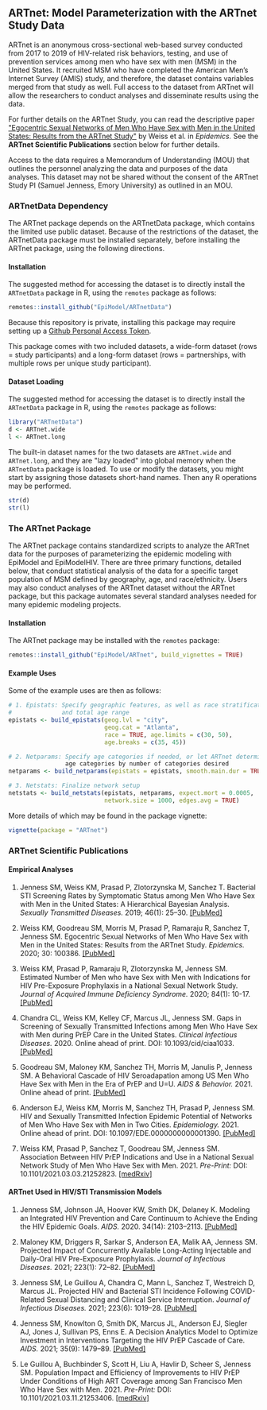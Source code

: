 ## ARTnet: Model Parameterization with the ARTnet Study Data

ARTnet is an anonymous cross-sectional web-based survey conducted from 2017 to 2019 of HIV-related risk behaviors, testing, and use of prevention services among men who have sex with men (MSM) in the United States. It recruited MSM who have completed the American Men’s Internet Survey (AMIS) study, and therefore, the dataset contains variables merged from that study as well. Full access to the dataset from ARTnet will allow the researchers to conduct analyses and disseminate results using the data. 

For further details on the ARTnet Study, you can read the descriptive paper ["Egocentric Sexual Networks of Men Who Have Sex with Men in the United States: Results from the ARTnet Study"](https://www.sciencedirect.com/science/article/pii/S1755436519301409?via%3Dihub) by Weiss et al. in _Epidemics._ See the **ARTnet Scientific Publications** section below for further details.

Access to the data requires a Memorandum of Understanding (MOU) that outlines the personnel analyzing the data and purposes of the data analyses. This dataset may not be shared without the consent of the ARTnet Study PI (Samuel Jenness, Emory University) as outlined in an MOU. 

### ARTnetData Dependency

The ARTnet package depends on the ARTnetData package, which contains the limited use public dataset. Because of the restrictions of the dataset, the ARTnetData package must be installed separately, before installing the ARTnet package, using the following directions.

#### Installation
The suggested method for accessing the dataset is to directly install the `ARTnetData` package in R, using the `remotes` package as follows:
```r
remotes::install_github("EpiModel/ARTnetData")
```
Because this repository is private, installing this package may require setting up a 
[Github Personal Access Token](https://help.github.com/articles/creating-a-personal-access-token-for-the-command-line/).

This package comes with two included datasets, a wide-form dataset (rows = study participants) and a long-form dataset (rows = partnerships, with multiple rows per unique study participant).

#### Dataset Loading
The suggested method for accessing the dataset is to directly install the `ARTnetData` package in R, using the `remotes` package as follows:
```r
library("ARTnetData")
d <- ARTnet.wide
l <- ARTnet.long
```

The built-in dataset names for the two datasets are `ARTnet.wide` and `ARTnet.long`, and they are "lazy loaded" into global memory when the `ARTnetData` package is loaded. To use or modify the datasets, you might start by assigning those datasets short-hand names. Then any R operations may be performed. 

```r
str(d)
str(l)
```

### The ARTnet Package
The ARTnet package contains standardized scripts to analyze the ARTnet data for the purposes of parameterizing the epidemic modeling with EpiModel and EpiModelHIV. There are three primary functions, detailed below, that conduct statistical analysis of the data for a specific target population of MSM defined by geography, 
age, and race/ethnicity. Users may also conduct analyses of the ARTnet dataset without the ARTnet package, but this package automates several standard analyses needed for many epidemic modeling projects.

#### Installation
The ARTnet package may be installed with the `remotes` package:
```r
remotes::install_github("EpiModel/ARTnet", build_vignettes = TRUE)
```

#### Example Uses
Some of the example uses are then as follows:

```r
# 1. Epistats: Specify geographic features, as well as race stratification 
#              and total age range
epistats <- build_epistats(geog.lvl = "city", 
                           geog.cat = "Atlanta", 
                           race = TRUE, age.limits = c(30, 50),
                           age.breaks = c(35, 45))

# 2. Netparams: Specify age categories if needed, or let ARTnet determine 
                age categories by number of categories desired
netparams <- build_netparams(epistats = epistats, smooth.main.dur = TRUE)

# 3. Netstats: Finalize network setup 
netstats <- build_netstats(epistats, netparams, expect.mort = 0.0005, 
                           network.size = 1000, edges.avg = TRUE)
```

More details of which may be found in the package vignette:
```r
vignette(package = "ARTnet")
```

### ARTnet Scientific Publications

#### Empirical Analyses

1. Jenness SM, Weiss KM, Prasad P, Zlotorzynska M, Sanchez T. Bacterial STI Screening Rates by Symptomatic Status among Men Who Have Sex with Men in the United States: A Hierarchical Bayesian Analysis. _Sexually Transmitted Diseases._ 2019; 46(1): 25–30. [[PubMed]](https://pubmed.ncbi.nlm.nih.gov/30044334/)

2. Weiss KM, Goodreau SM, Morris M, Prasad P, Ramaraju R, Sanchez T, Jenness SM. Egocentric Sexual Networks of Men Who Have Sex with Men in the United States: Results from the ARTnet Study. _Epidemics._ 2020; 30: 100386. [[PubMed]](https://pubmed.ncbi.nlm.nih.gov/32004795/)

3. Weiss KM, Prasad P, Ramaraju R, Zlotorzynska M, Jenness SM. Estimated Number of Men who have Sex with Men with Indications for HIV Pre-Exposure Prophylaxis in a National Sexual Network Study. _Journal of Acquired Immune Deficiency Syndrome._ 2020; 84(1): 10-17. [[PubMed]](https://pubmed.ncbi.nlm.nih.gov/31939869/)

4. Chandra CL, Weiss KM, Kelley CF, Marcus JL, Jenness SM. Gaps in Screening of Sexually Transmitted Infections among Men Who Have Sex with Men during PrEP Care in the United States. _Clinical Infectious Diseases._ 2020. Online ahead of print. DOI: 10.1093/cid/ciaa1033. [[PubMed]](https://pubmed.ncbi.nlm.nih.gov/32702116/)

5. Goodreau SM, Maloney KM, Sanchez TH, Morris M, Janulis P, Jenness SM. A Behavioral Cascade of HIV Seroadapation among US Men Who Have Sex with Men in the Era of PrEP and U=U. _AIDS & Behavior._ 2021. Online ahead of print. [[PubMed]](https://pubmed.ncbi.nlm.nih.gov/33884510/) 

6. Anderson EJ, Weiss KM, Morris M, Sanchez TH, Prasad P, Jenness SM. HIV and Sexually Transmitted Infection Epidemic Potential of Networks of Men Who Have Sex with Men in Two Cities. _Epidemiology._ 2021. Online ahead of print. DOI: 10.1097/EDE.0000000000001390. [[PubMed]](https://pubmed.ncbi.nlm.nih.gov/34172692/) 

7. Weiss KM, Prasad P, Sanchez T, Goodreau SM, Jenness SM. Association Between HIV PrEP Indications and Use in a National Sexual Network Study of Men Who Have Sex with Men. 2021. _Pre-Print:_ DOI: 10.1101/2021.03.03.21252823. [[medRxiv]](https://doi.org/10.1101/2021.03.03.21252823)


#### ARTnet Used in HIV/STI Transmission Models

1. Jenness SM, Johnson JA, Hoover KW, Smith DK, Delaney K. Modeling an Integrated HIV Prevention and Care Continuum to Achieve the Ending the HIV Epidemic Goals. _AIDS._ 2020. 34(14): 2103–2113. [[PubMed]](https://pubmed.ncbi.nlm.nih.gov/32910062/)

2. Maloney KM, Driggers R, Sarkar S, Anderson EA, Malik AA, Jenness SM. Projected Impact of Concurrently Available Long-Acting Injectable and Daily-Oral HIV Pre-Exposure Prophylaxis. _Journal of Infectious Diseases._ 2021; 223(1): 72–82. [[PubMed]](https://pubmed.ncbi.nlm.nih.gov/32882043/)

3. Jenness SM, Le Guillou A, Chandra C, Mann L, Sanchez T, Westreich D, Marcus JL. Projected HIV and Bacterial STI Incidence Following COVID-Related Sexual Distancing and Clinical Service Interruption. _Journal of Infectious Diseases._ 2021; 223(6): 1019–28. [[PubMed]](https://pubmed.ncbi.nlm.nih.gov/33507308/)

4. Jenness SM, Knowlton G, Smith DK, Marcus JL, Anderson EJ, Siegler AJ, Jones J, Sullivan PS, Enns E. A Decision Analytics Model to Optimize Investment in Interventions Targeting the HIV PrEP Cascade of Care. _AIDS._ 2021; 35(9): 1479–89. [[PubMed]](https://pubmed.ncbi.nlm.nih.gov/33831910/)

5. Le Guillou A, Buchbinder S, Scott H, Liu A, Havlir D, Scheer S, Jenness SM. Population Impact and Efficiency of Improvements to HIV PrEP Under Conditions of High ART Coverage among San Francisco Men Who Have Sex with Men. 2021. _Pre-Print:_ DOI: 10.1101/2021.03.11.21253406. [[medRxiv]](https://doi.org/10.1101/2021.03.11.21253406)

